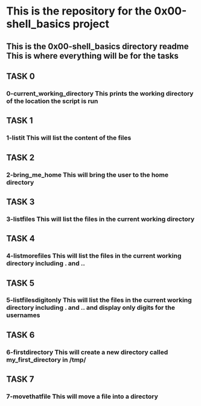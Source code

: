 <H1>This is the repository for the 0x00-shell_basics project
<H2>This is the 0x00-shell_basics directory readme
This is where everything will be for the tasks

<H2>TASK 0 
<H3>0-current_working_directory
This prints the working directory of the location the script is run

<H2>TASK 1
<H3>1-listit
This will list the content of the files

<H2>TASK 2
<H3>2-bring_me_home
This will bring the user to the home directory

<H2>TASK 3
<H3>3-listfiles
This will list the files in the current working directory

<H2>TASK 4
<H3>4-listmorefiles
This will list the files in the current working directory including . and ..

<H2>TASK 5
<H3>5-listfilesdigitonly
This will list the files in the current working directory including . and .. and display only digits for the usernames

<H2>TASK 6
<H3>6-firstdirectory
This will create a new directory called my_first_directory in /tmp/

<H2>TASK 7
<H3>7-movethatfile
This will move a file into a directory
